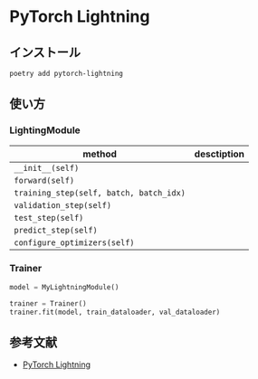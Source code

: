 # PyTorch Lightning

## インストール

```bash
poetry add pytorch-lightning
```

## 使い方

### LightingModule

| method                                  | desctiption |
| --------------------------------------- | ----------- |
| `__init__(self)`                        |             |
| `forward(self)`                         |             |
| `training_step(self, batch, batch_idx)` |             |
| `validation_step(self)`                 |             |
| `test_step(self)`                       |             |
| `predict_step(self)`                    |             |
| `configure_optimizers(self)`            |             |

### Trainer

```py
model = MyLightningModule()

trainer = Trainer()
trainer.fit(model, train_dataloader, val_dataloader)
```

## 参考文献

-   [PyTorch Lightning](https://pytorch-lightning.readthedocs.io/en/stable/)
